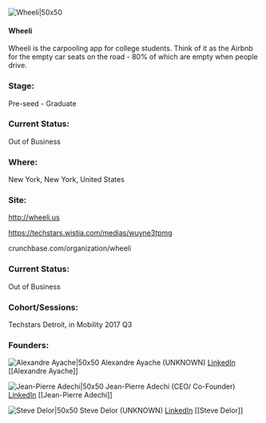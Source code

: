 

![Wheeli|50x50](https://apimg.techstars.com/connect/images/image_files/597b61e59c66a92d14000000/original/Wheeli_Logo_Alcefun_Final.png)

#### Wheeli
Wheeli is the carpooling app for college students. Think of it as the Airbnb for the empty car seats on the road - 80% of which are empty when people drive.

### Stage: 
Pre-seed - Graduate 

### Current Status: 
Out of Business

### Where:
New York, New York, United States

### Site:
http://wheeli.us

https://techstars.wistia.com/medias/wuyne3tpmg

crunchbase.com/organization/wheeli

### Current Status: 
Out of Business

### Cohort/Sessions: 
Techstars Detroit, in Mobility 2017 Q3

### Founders: 

![Alexandre Ayache|50x50](https://apimg.techstars.com/connect/images/image_files/5efc7db8a36c11087c000328/original/le_moi.png) Alexandre Ayache (UNKNOWN) [LinkedIn](https://linkedin.com/in/aayache) [[Alexandre Ayache]]

![Jean-Pierre Adechi|50x50](https://apimg.techstars.com/connect/images/image_files/59515a619c66a90abb0000c4/original/JP_pic.jpg) Jean-Pierre Adechi (CEO/ Co-Founder) [LinkedIn](https://linkedin.com/in/jean-pierre-adechi-58069a16) [[Jean-Pierre Adechi]]

![Steve Delor|50x50](https://apimg.techstars.com/connect/images/image_files/59a43ba69c66a97bb4000028/original/Screen_Shot_2017-06-28_at_8.47.51_PM.png) Steve Delor (UNKNOWN) [LinkedIn](https://linkedin.com/in/stevedelor) [[Steve Delor]]


